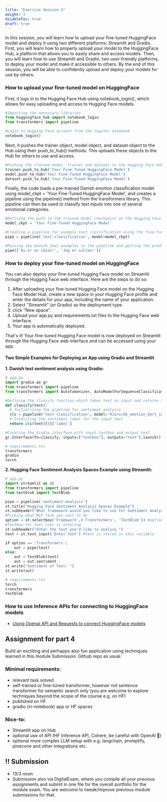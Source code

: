 ```yaml
---
title: "Exercise Session 4"
weight: 3
disableToc: true
draft: true
---
```


In this session, you will learn how to upload your fine-tuned HuggingFace model and deploy it using two different platforms: Streamlit and Gradio. First, you will learn how to properly upload your model to the HuggingFace Hub, a platform that allows you to easily share and access models. Then, you will learn how to use Streamlit and Gradio, two user-friendly platforms, to deploy your model and make it accessible to others. By the end of this session, you will be able to confidently upload and deploy your models for use by others.

### How to upload your fine-tuned model on HuggingFace
First, it logs in to the Hugging Face Hub using notebook_login(), which allows for easy uploading and access to Hugging Face models.

```python
#Importing the necessary libraries
from huggingface_hub import notebook_login
from transformers import pipeline

#Login to Hugging Face account from the Jupyter notebook
notebook_login()
```
Next, it pushes the trainer object, model object, and dataset object to the Hub using their push_to_hub() methods. This uploads these objects to the Hub for others to use and access.

```python
#Pushing the trained model, trainer and dataset to the Hugging Face Hub
trainer.push_to_hub('Your Fine-Tuned HuggingFace Model')
model.push_to_hub('Your Fine-Tuned HuggingFace Model')
dataset.push_to_hub('Your Fine-Tuned HuggingFace Model')
```
Finally, the code loads a pre-trained Danish emotion classification model using model_ckpt = 'Your Fine-Tuned HuggingFace Model', and creates a pipeline using the pipeline() method from the transformers library. This pipeline can then be used to classify text inputs into one of several emotional categories.

```python
#Defining the path to the trained model checkpoint on the Hugging Face Hub
model_ckpt = 'Your Fine-Tuned HuggingFace Model'

#Creating a pipeline for example text classification using the fine-tuned model from the Hugging Face Hub
pipe = pipeline('text-classification', model=model_ckpt)

#Passing the Danish text examples to the pipeline and getting the predicted labels
pipe(['Du er en idiot!', 'Jeg er sulten!'])
```

### How to deploy your fine-tuned model on HuggingFace
You can also deploy your fine-tuned Hugging Face model on Streamlit through the Hugging Face web interface. Here are the steps to do so:

1. After uploading your fine-tuned Hugging Face model on the Hugging Face Model Hub, create a new space in your Hugging Face profile and enter the details for your app, including the name of your application.
2. Select "Streamlit" (or Gradio) as the deployment type.
3. click "New space".
4. Upload your app.py and requirements.txt files to the Hugging Face web interface.
5. Your app is automatically deployed.

That's it! Your fine-tuned Hugging Face model is now deployed on Streamlit through the Hugging Face web interface and can be accessed using your app.

#### Two Simple Examples for Deploying an App using Gradio and Streamlit 
**1. Danish text sentiment analysis using Gradio:**

```python
# app.py
import gradio as gr
from transformers import pipeline
from transformers import AutoTokenizer, AutoModelForSequenceClassification

#Defining the classify function which takes text as input and returns the label of the sentiment
def classify(text):
  # Initializing the pipeline for sentiment analysis
  cls = pipeline('text-classification', model='RJuro/dk_emotion_bert_in_class')
  # Predicting the sentiment label for the input text
  return cls(text)[0]['label']

#Creating the Gradio interface with input textbox and output text
gr.Interface(fn=classify, inputs=["textbox"], outputs="text").launch()
```

```python
# requirements.txt
transformers
gradio
torch
```

**2. Hugging Face Sentiment Analysis Spaces Example using Streamlit:**

```python
# app.py
import streamlit as st
from transformers import pipeline
from textblob import TextBlob

pipe = pipeline('sentiment-analysis')
st.title("Hugging Face Sentiment Analysis Spaces Example")
st.subheader("What framework would you like to use for Sentiment Analysis")
#Picking what NLP task you want to do
option = st.selectbox('Framework',('Transformers', 'TextBlob')) #option is stored in this variable
#Textbox for text user is entering
st.subheader("Enter the text you'd like to analyze.")
text = st.text_input('Enter text') #text is stored in this variable

if option == 'Transformers':
    out = pipe(text)
else:
    out = TextBlob(text)
    out = out.sentiment
st.write("Sentiment of Text: ")
st.write(out)
```

```python
# requirements.txt
torch
transformers
textblob
```


### How to use Inference APIs for connecting to HuggingFace models

* [Using Openai API and Requests to connect HuggingFace models](https://colab.research.google.com/github/aaubs/ds-master/blob/main/notebooks/M4_TMs_Exercise_4_APIs_HuggingFace.ipynb)


## Assignment for part 4

Build an exctiting and perhapps also fun application using techniques learned in this module
Submission: Github repo as usual.

### Minimal requirements:
- relevant task solved
- self-trained or fine-tuned transformer, however not sentence transformer for semantic search only (you are welcome to explore techniques beyond the scope of the course e.g. on HF)
- published on HF
- gradio (in-notebook) app or HF spaces

### Nice-to:
- Streamlit app on Hub
- optional use of API (HF Inference API, Cohere, be careful with OpenAI 💸)
- optional more complex LLM setup with e.g. langchain, promptify, pinecone and other integrations etc.


## ‼️ Submission 
- 13/3 noon
- Submission also via DigitalExam, where you compile all your previous assignments and submit in one file for the overall portfolio for the module exam. You are welcome to tweak/improve previous module submissions for that.